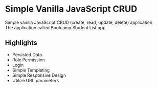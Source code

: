 # Simple Vanilla JavaScript CRUD

Simple vanilla JavaScript CRUD (create, read, update, delete) application. The application called Bootcamp Student List app.

## Highlights

- Persisted Data
- Role Permission
- Login
- Simple Templating
- Simple Responsive Design
- Utilize URL parameters
